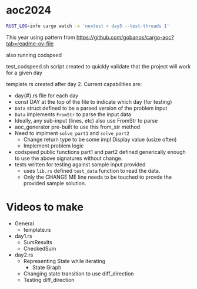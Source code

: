 # aoc2024

```sh
RUST_LOG=info cargo watch -x 'nextest r day3 --test-threads 1'
```

This year using pattern from https://github.com/gobanos/cargo-aoc?tab=readme-ov-file

also running codspeed

test_codspeed.sh script created to quickly validate that the project will work for a given day

template.rs created after day 2.  Current capabilities are:

- day{#}.rs file for each day
- const DAY at the top of the file to indicate which day (for testing)
- `Data` struct defined to be a parsed version of the problem input
- `Data` implements `FromStr` to parse the input data
- Ideally, any sub-input (lines, etc) also use FromStr to parse
- aoc_generator pre-built to use this from_str method
- Need to implment `solve_part1` and `solve_part2`
    - Change return type to be some impl Display value (usize often)
    - Implement problem logic
- codspeed public functions part1 and part2 defined generically enough to use the above signatures without change.
- tests written for testing against sample input provided
    - uses `lib.rs` defined `test_data` function to read the data.
    - Only the CHANGE ME line needs to be touched to provde the provided sample solution.

# Videos to make

- General
    - template.rs
- day1.rs
    - SumResults
    - CheckedSum
- day2.rs
    - Representing State while iterating
        - State Graph
    - Changing state transition to use diff_direction
    - Testing diff_direction